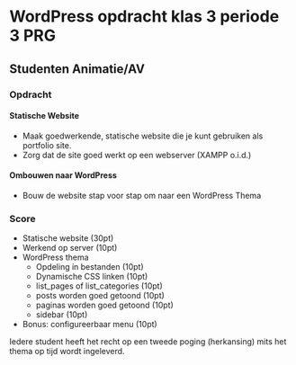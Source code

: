 # WordPress opdracht klas 3 periode 3 PRG

## Studenten Animatie/AV

### Opdracht

#### Statische Website
* Maak goedwerkende, statische website die je kunt gebruiken als portfolio site.
* Zorg dat de site goed werkt op een webserver (XAMPP o.i.d.)

#### Ombouwen naar WordPress
* Bouw de website stap voor stap om naar een WordPress Thema

### Score
- Statische website (30pt)
- Werkend op server (10pt)
- WordPress thema
	- Opdeling in bestanden (10pt)
	- Dynamische CSS linken (10pt)
	- list_pages of list_categories (10pt)
	- posts worden goed getoond (10pt)
	- paginas worden goed getoond (10pt)
	- sidebar (10pt)
- Bonus: configureerbaar menu (10pt)
 
Iedere student heeft het recht op een tweede poging (herkansing) mits het thema op tijd wordt ingeleverd.
